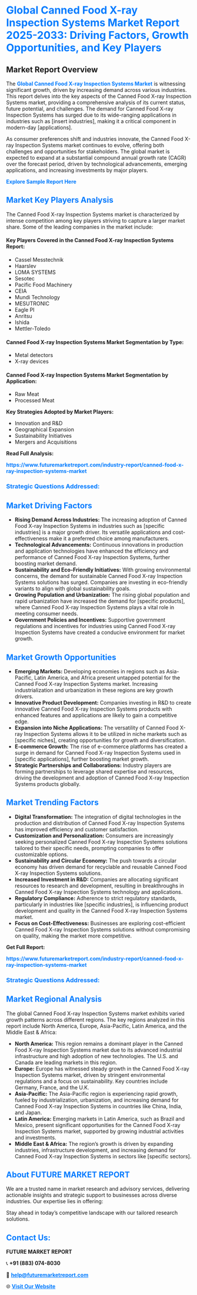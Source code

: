 <h1 style="color: #007BFF;">Global Canned Food X-ray Inspection Systems Market Report 2025-2033: Driving Factors, Growth Opportunities, and Key Players</h1>

<section id="overview">
<h2>Market Report Overview</h2>
<p>The <a href="https://www.futuremarketreport.com/industry-report/canned-food-x-ray-inspection-systems-market" style="color: #007BFF; text-decoration: none;"><strong>Global Canned Food X-ray Inspection Systems Market</strong></a> is witnessing significant growth, driven by increasing demand across various industries. This report delves into the key aspects of the Canned Food X-ray Inspection Systems market, providing a comprehensive analysis of its current status, future potential, and challenges. The demand for Canned Food X-ray Inspection Systems has surged due to its wide-ranging applications in industries such as [insert industries], making it a critical component in modern-day [applications].</p>
<p>As consumer preferences shift and industries innovate, the Canned Food X-ray Inspection Systems market continues to evolve, offering both challenges and opportunities for stakeholders. The global market is expected to expand at a substantial compound annual growth rate (CAGR) over the forecast period, driven by technological advancements, emerging applications, and increasing investments by major players.</p>
</section>

<section id="overview">
<p><a href="https://www.futuremarketreport.com/request-sample/reportId=32348" style="color: #007BFF; text-decoration: none;"><strong>Explore Sample Report Here</strong></a></p>
</section>

<section id="key-players">
<h2 style="color: #007BFF;">Market Key Players Analysis</h2>
<p>The Canned Food X-ray Inspection Systems market is characterized by intense competition among key players striving to capture a larger market share. Some of the leading companies in the market include:</p>
<h4>Key Players Covered in the Canned Food X-ray Inspection Systems Report:</h4>
<ul><li>Cassel Messtechnik</li><li>Haarslev</li><li>LOMA SYSTEMS</li><li>Sesotec</li><li>Pacific Food Machinery</li><li>CEIA</li><li>Mundi Technology</li><li>MESUTRONIC</li><li>Eagle PI</li><li>Anritsu</li><li>Ishida</li><li>Mettler-Toledo</li></ul>
<h4>Canned Food X-ray Inspection Systems Market Segmentation by Type:</h4>
<ul><li>Metal detectors</li><li>X-ray devices</li></ul>

<h4>Canned Food X-ray Inspection Systems Market Segmentation by Application:</h4>
<ul><li>Raw Meat</li><li>Processed Meat</li></ul>
<p><strong>Key Strategies Adopted by Market Players:</strong></p>
<ul>
<li>Innovation and R&D</li>
<li>Geographical Expansion</li>
<li>Sustainability Initiatives</li>
<li>Mergers and Acquisitions</li>
</ul>
</section>

<section>
<p><strong>Read Full Analysis: </strong></p><a href="https://www.futuremarketreport.com/industry-report/canned-food-x-ray-inspection-systems-market" style="color: #007BFF; text-decoration: none;"><strong>https://www.futuremarketreport.com/industry-report/canned-food-x-ray-inspection-systems-market</strong></a>
<h3 style="color: #007BFF;">Strategic Questions Addressed:</h3>
</section>

<section id="driving-factors">
<h2 style="color: #007BFF;">Market Driving Factors</h2>
<ul>
<li><strong>Rising Demand Across Industries:</strong> The increasing adoption of Canned Food X-ray Inspection Systems in industries such as [specific industries] is a major growth driver. Its versatile applications and cost-effectiveness make it a preferred choice among manufacturers.</li>
<li><strong>Technological Advancements:</strong> Continuous innovations in production and application technologies have enhanced the efficiency and performance of Canned Food X-ray Inspection Systems, further boosting market demand.</li>
<li><strong>Sustainability and Eco-Friendly Initiatives:</strong> With growing environmental concerns, the demand for sustainable Canned Food X-ray Inspection Systems solutions has surged. Companies are investing in eco-friendly variants to align with global sustainability goals.</li>
<li><strong>Growing Population and Urbanization:</strong> The rising global population and rapid urbanization have increased the demand for [specific products], where Canned Food X-ray Inspection Systems plays a vital role in meeting consumer needs.</li>
<li><strong>Government Policies and Incentives:</strong> Supportive government regulations and incentives for industries using Canned Food X-ray Inspection Systems have created a conducive environment for market growth.</li>
</ul>
</section>

<section id="growth-opportunities">
<h2 style="color: #007BFF;">Market Growth Opportunities</h2>
<ul>
<li><strong>Emerging Markets:</strong> Developing economies in regions such as Asia-Pacific, Latin America, and Africa present untapped potential for the Canned Food X-ray Inspection Systems market. Increasing industrialization and urbanization in these regions are key growth drivers.</li>
<li><strong>Innovative Product Development:</strong> Companies investing in R&D to create innovative Canned Food X-ray Inspection Systems products with enhanced features and applications are likely to gain a competitive edge.</li>
<li><strong>Expansion into Niche Applications:</strong> The versatility of Canned Food X-ray Inspection Systems allows it to be utilized in niche markets such as [specific niches], creating opportunities for growth and diversification.</li>
<li><strong>E-commerce Growth:</strong> The rise of e-commerce platforms has created a surge in demand for Canned Food X-ray Inspection Systems used in [specific applications], further boosting market growth.</li>
<li><strong>Strategic Partnerships and Collaborations:</strong> Industry players are forming partnerships to leverage shared expertise and resources, driving the development and adoption of Canned Food X-ray Inspection Systems products globally.</li>
</ul>
</section>

<section id="trending-factors">
<h2 style="color: #007BFF;">Market Trending Factors</h2>
<ul>
<li><strong>Digital Transformation:</strong> The integration of digital technologies in the production and distribution of Canned Food X-ray Inspection Systems has improved efficiency and customer satisfaction.</li>
<li><strong>Customization and Personalization:</strong> Consumers are increasingly seeking personalized Canned Food X-ray Inspection Systems solutions tailored to their specific needs, prompting companies to offer customizable options.</li>
<li><strong>Sustainability and Circular Economy:</strong> The push towards a circular economy has driven demand for recyclable and reusable Canned Food X-ray Inspection Systems solutions.</li>
<li><strong>Increased Investment in R&D:</strong> Companies are allocating significant resources to research and development, resulting in breakthroughs in Canned Food X-ray Inspection Systems technology and applications.</li>
<li><strong>Regulatory Compliance:</strong> Adherence to strict regulatory standards, particularly in industries like [specific industries], is influencing product development and quality in the Canned Food X-ray Inspection Systems market.</li>
<li><strong>Focus on Cost-Effectiveness:</strong> Businesses are exploring cost-efficient Canned Food X-ray Inspection Systems solutions without compromising on quality, making the market more competitive.</li>
</ul>
</section>

<section>
<p><strong>Get Full Report: </strong></p><a href="https://www.futuremarketreport.com/industry-report/canned-food-x-ray-inspection-systems-market" style="color: #007BFF; text-decoration: none;"><strong>https://www.futuremarketreport.com/industry-report/canned-food-x-ray-inspection-systems-market</strong></a>
<h3 style="color: #007BFF;">Strategic Questions Addressed:</h3>
</section>


<section id="regional-analysis">
<h2 style="color: #007BFF;">Market Regional Analysis</h2>
<p>The global Canned Food X-ray Inspection Systems market exhibits varied growth patterns across different regions. The key regions analyzed in this report include North America, Europe, Asia-Pacific, Latin America, and the Middle East & Africa:</p>
<ul>
<li><strong>North America:</strong> This region remains a dominant player in the Canned Food X-ray Inspection Systems market due to its advanced industrial infrastructure and high adoption of new technologies. The U.S. and Canada are leading markets in this region.</li>
<li><strong>Europe:</strong> Europe has witnessed steady growth in the Canned Food X-ray Inspection Systems market, driven by stringent environmental regulations and a focus on sustainability. Key countries include Germany, France, and the U.K.</li>
<li><strong>Asia-Pacific:</strong> The Asia-Pacific region is experiencing rapid growth, fueled by industrialization, urbanization, and increasing demand for Canned Food X-ray Inspection Systems in countries like China, India, and Japan.</li>
<li><strong>Latin America:</strong> Emerging markets in Latin America, such as Brazil and Mexico, present significant opportunities for the Canned Food X-ray Inspection Systems market, supported by growing industrial activities and investments.</li>
<li><strong>Middle East & Africa:</strong> The region’s growth is driven by expanding industries, infrastructure development, and increasing demand for Canned Food X-ray Inspection Systems in sectors like [specific sectors].</li>
</ul>
</section>

<footer>
<h2 style="color: #007BFF;">About FUTURE MARKET REPORT</h2>
<p>We are a trusted name in market research and advisory services, delivering actionable insights and strategic support to businesses across diverse industries. Our expertise lies in offering:</p>

<p>Stay ahead in today’s competitive landscape with our tailored research solutions.</p>

<h2 style="color: #007BFF;">Contact Us:</h2>
<p><strong>FUTURE MARKET REPORT</strong></p>
<p>📞 <strong>+91 (883) 074-8030</strong></p>
<p>📧 <strong><a href="mailto:help@futuremarketreport.com" style="color: #007BFF;">help@futuremarketreport.com</a></strong></p>
<p>🌐 <strong><a href="https://www.futuremarketreport.com/" style="color: #007BFF;">Visit Our Website</a></strong></p>
</footer>